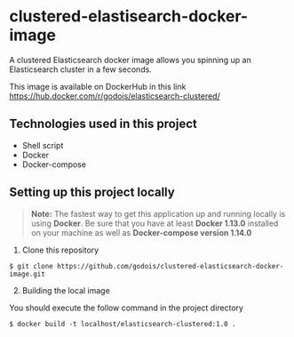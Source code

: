 # clustered-elastisearch-docker-image
A clustered Elasticsearch docker image allows you spinning up an Elasticsearch cluster in a few seconds.

This image is available on DockerHub in this link <https://hub.docker.com/r/godois/elasticsearch-clustered/>

## Technologies used in this project

- Shell script
- Docker
- Docker-compose

## Setting up this project locally

> **Note:**
The fastest way to get this application up and running locally is using **Docker**.  Be sure that you have at least **Docker 1.13.0** installed on your machine as well as **Docker-compose version 1.14.0**

1. Clone this repository

```shell
$ git clone https://github.com/godois/clustered-elasticsearch-docker-image.git
```
2. Building the local image

You should execute the follow command in the project directory

```shell
$ docker build -t localhost/elasticsearch-clustered:1.0 .
```
